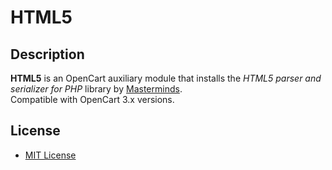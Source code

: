 # HTML5

## Description
**HTML5** is an OpenCart auxiliary module that installs the *HTML5 parser and serializer for PHP* library by [Masterminds](https://github.com/masterminds/html5-php).  
Compatible with OpenCart 3.x versions.

## License
* [MIT License](../LICENSE.txt)
